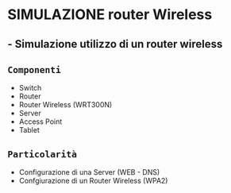 # SIMULAZIONE router Wireless
## - Simulazione utilizzo di un router wireless 
## `Componenti`
- Switch
- Router
- Router Wireless (WRT300N)
- Server
- Access Point
- Tablet
## `Particolarità`
- Configurazione di una Server (WEB - DNS)
- Confgiurazione di un Router Wireless (WPA2)
